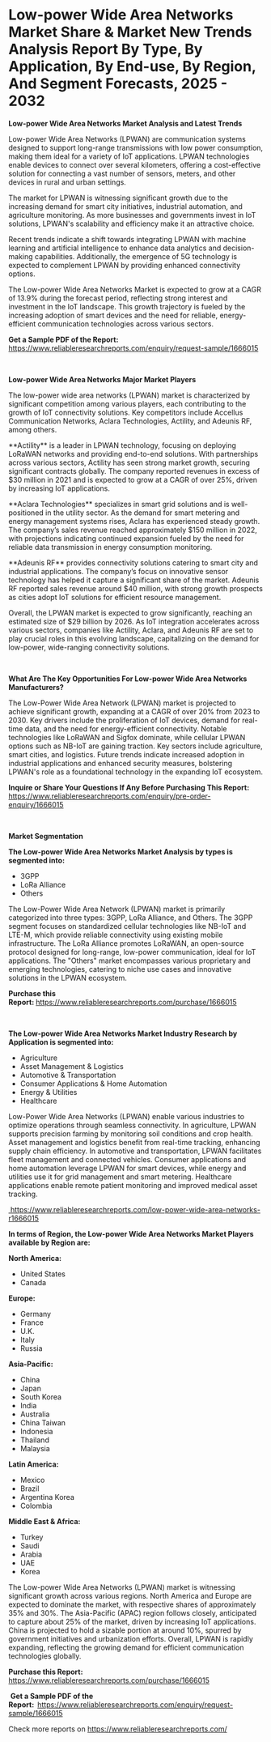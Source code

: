 <p><h1>Low-power Wide Area Networks Market Share & Market New Trends Analysis Report By Type, By Application, By End-use, By Region, And Segment Forecasts, 2025 - 2032</h1></p><p><strong>Low-power Wide Area Networks Market Analysis and Latest Trends</strong></p>
<p><p>Low-power Wide Area Networks (LPWAN) are communication systems designed to support long-range transmissions with low power consumption, making them ideal for a variety of IoT applications. LPWAN technologies enable devices to connect over several kilometers, offering a cost-effective solution for connecting a vast number of sensors, meters, and other devices in rural and urban settings. </p><p>The market for LPWAN is witnessing significant growth due to the increasing demand for smart city initiatives, industrial automation, and agriculture monitoring. As more businesses and governments invest in IoT solutions, LPWAN's scalability and efficiency make it an attractive choice. </p><p>Recent trends indicate a shift towards integrating LPWAN with machine learning and artificial intelligence to enhance data analytics and decision-making capabilities. Additionally, the emergence of 5G technology is expected to complement LPWAN by providing enhanced connectivity options. </p><p>The Low-power Wide Area Networks Market is expected to grow at a CAGR of 13.9% during the forecast period, reflecting strong interest and investment in the IoT landscape. This growth trajectory is fueled by the increasing adoption of smart devices and the need for reliable, energy-efficient communication technologies across various sectors.</p></p>
<p><strong>Get a Sample PDF of the Report:&nbsp;</strong> <a href="https://www.reliableresearchreports.com/enquiry/request-sample/1666015?utm_campaign=2179&utm_medium=2&utm_source=Github&utm_content=ia&utm_term=15022025&utm_id=low-power-wide-area-networks">https://www.reliableresearchreports.com/enquiry/request-sample/1666015</a></p>
<p>&nbsp;</p>
<p><strong>Low-power Wide Area Networks Major Market Players</strong></p>
<p><p>The low-power wide area networks (LPWAN) market is characterized by significant competition among various players, each contributing to the growth of IoT connectivity solutions. Key competitors include Accellus Communication Networks, Aclara Technologies, Actility, and Adeunis RF, among others.</p><p>**Actility** is a leader in LPWAN technology, focusing on deploying LoRaWAN networks and providing end-to-end solutions. With partnerships across various sectors, Actility has seen strong market growth, securing significant contracts globally. The company reported revenues in excess of $30 million in 2021 and is expected to grow at a CAGR of over 25%, driven by increasing IoT applications.</p><p>**Aclara Technologies** specializes in smart grid solutions and is well-positioned in the utility sector. As the demand for smart metering and energy management systems rises, Aclara has experienced steady growth. The company’s sales revenue reached approximately $150 million in 2022, with projections indicating continued expansion fueled by the need for reliable data transmission in energy consumption monitoring.</p><p>**Adeunis RF** provides connectivity solutions catering to smart city and industrial applications. The company’s focus on innovative sensor technology has helped it capture a significant share of the market. Adeunis RF reported sales revenue around $40 million, with strong growth prospects as cities adopt IoT solutions for efficient resource management.</p><p>Overall, the LPWAN market is expected to grow significantly, reaching an estimated size of $29 billion by 2026. As IoT integration accelerates across various sectors, companies like Actility, Aclara, and Adeunis RF are set to play crucial roles in this evolving landscape, capitalizing on the demand for low-power, wide-ranging connectivity solutions.</p></p>
<p>&nbsp;</p>
<p><strong>What Are The Key Opportunities For Low-power Wide Area Networks Manufacturers?</strong></p>
<p><p>The Low-Power Wide Area Network (LPWAN) market is projected to achieve significant growth, expanding at a CAGR of over 20% from 2023 to 2030. Key drivers include the proliferation of IoT devices, demand for real-time data, and the need for energy-efficient connectivity. Notable technologies like LoRaWAN and Sigfox dominate, while cellular LPWAN options such as NB-IoT are gaining traction. Key sectors include agriculture, smart cities, and logistics. Future trends indicate increased adoption in industrial applications and enhanced security measures, bolstering LPWAN's role as a foundational technology in the expanding IoT ecosystem.</p></p>
<p><strong>Inquire or Share Your Questions If Any Before Purchasing This Report:</strong> <a href="https://www.reliableresearchreports.com/enquiry/pre-order-enquiry/1666015?utm_campaign=2179&utm_medium=2&utm_source=Github&utm_content=ia&utm_term=15022025&utm_id=low-power-wide-area-networks">https://www.reliableresearchreports.com/enquiry/pre-order-enquiry/1666015</a></p>
<p>&nbsp;</p>
<p><strong>Market Segmentation</strong></p>
<p><strong>The Low-power Wide Area Networks Market Analysis by types is segmented into:</strong></p>
<p><ul><li>3GPP</li><li>LoRa Alliance</li><li>Others</li></ul></p>
<p><p>The Low-Power Wide Area Network (LPWAN) market is primarily categorized into three types: 3GPP, LoRa Alliance, and Others. The 3GPP segment focuses on standardized cellular technologies like NB-IoT and LTE-M, which provide reliable connectivity using existing mobile infrastructure. The LoRa Alliance promotes LoRaWAN, an open-source protocol designed for long-range, low-power communication, ideal for IoT applications. The "Others" market encompasses various proprietary and emerging technologies, catering to niche use cases and innovative solutions in the LPWAN ecosystem.</p></p>
<p><strong>Purchase this Report:&nbsp;</strong><a href="https://www.reliableresearchreports.com/purchase/1666015?utm_campaign=2179&utm_medium=2&utm_source=Github&utm_content=ia&utm_term=15022025&utm_id=low-power-wide-area-networks">https://www.reliableresearchreports.com/purchase/1666015</a></p>
<p>&nbsp;</p>
<p><strong>The Low-power Wide Area Networks Market Industry Research by Application is segmented into:</strong></p>
<p><ul><li>Agriculture</li><li>Asset Management & Logistics</li><li>Automotive & Transportation</li><li>Consumer Applications & Home Automation</li><li>Energy & Utilities</li><li>Healthcare</li></ul></p>
<p><p>Low-Power Wide Area Networks (LPWAN) enable various industries to optimize operations through seamless connectivity. In agriculture, LPWAN supports precision farming by monitoring soil conditions and crop health. Asset management and logistics benefit from real-time tracking, enhancing supply chain efficiency. In automotive and transportation, LPWAN facilitates fleet management and connected vehicles. Consumer applications and home automation leverage LPWAN for smart devices, while energy and utilities use it for grid management and smart metering. Healthcare applications enable remote patient monitoring and improved medical asset tracking.</p></p>
<p><a href="https://www.reliableresearchreports.com/low-power-wide-area-networks-r1666015?utm_campaign=2179&utm_medium=2&utm_source=Github&utm_content=ia&utm_term=15022025&utm_id=low-power-wide-area-networks">&nbsp;https://www.reliableresearchreports.com/low-power-wide-area-networks-r1666015</a></p>
<p><strong>In terms of Region, the Low-power Wide Area Networks Market Players available by Region are:</strong></p>
<p>
    <p> <strong> North America: </strong>
        <ul>
            <li>United States</li>
            <li>Canada</li>
        </ul>
        </p> 
    <p> <strong> Europe: </strong>
        <ul>
            <li>Germany</li>
            <li>France</li>
            <li>U.K.</li>
            <li>Italy</li>
            <li>Russia</li>
        </ul>
        </p> 
    <p> <strong> Asia-Pacific: </strong>
        <ul>
            <li>China</li>
            <li>Japan</li>
            <li>South Korea</li>
            <li>India</li>
            <li>Australia</li>
            <li>China Taiwan</li>
            <li>Indonesia</li>
            <li>Thailand</li>
            <li>Malaysia</li>
        </ul>
        </p> 
    <p> <strong> Latin America: </strong>
        <ul>
            <li>Mexico</li>
            <li>Brazil</li>
            <li>Argentina Korea</li>
            <li>Colombia</li>
        </ul>
        </p> 
    <p> <strong> Middle East & Africa: </strong>
        <ul>
            <li>Turkey</li>
            <li>Saudi</li>
            <li>Arabia</li>
            <li>UAE</li>
            <li>Korea</li>
        </ul>
    </p>
    </p>
<p><p>The Low-power Wide Area Networks (LPWAN) market is witnessing significant growth across various regions. North America and Europe are expected to dominate the market, with respective shares of approximately 35% and 30%. The Asia-Pacific (APAC) region follows closely, anticipated to capture about 25% of the market, driven by increasing IoT applications. China is projected to hold a sizable portion at around 10%, spurred by government initiatives and urbanization efforts. Overall, LPWAN is rapidly expanding, reflecting the growing demand for efficient communication technologies globally.</p></p>
<p><strong>Purchase this Report: </strong><a href="https://www.reliableresearchreports.com/purchase/1666015?utm_campaign=2179&utm_medium=2&utm_source=Github&utm_content=ia&utm_term=15022025&utm_id=low-power-wide-area-networks">https://www.reliableresearchreports.com/purchase/1666015</a></p>
<p>&nbsp;<strong>Get a Sample PDF of the Report:&nbsp;&nbsp;</strong><a href="https://www.reliableresearchreports.com/enquiry/request-sample/1666015?utm_campaign=2179&utm_medium=2&utm_source=Github&utm_content=ia&utm_term=15022025&utm_id=low-power-wide-area-networks">https://www.reliableresearchreports.com/enquiry/request-sample/1666015</a></p>
<p><strong></strong></p>
<p>Check more reports on <a href="https://www.reliableresearchreports.com/?utm_campaign=2179&utm_medium=2&utm_source=Github&utm_content=ia&utm_term=15022025&utm_id=low-power-wide-area-networks">https://www.reliableresearchreports.com/</a></p>